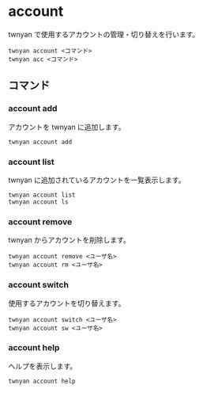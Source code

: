 # account

twnyan で使用するアカウントの管理・切り替えを行います。

```
twnyan account <コマンド>
twnyan acc <コマンド>
```

## コマンド

### account add

アカウントを twnyan に追加します。

```
twnyan account add
```

### account list

twnyan に追加されているアカウントを一覧表示します。

```
twnyan account list
twnyan account ls
```

### account remove

twnyan からアカウントを削除します。

```
twnyan account remove <ユーザ名>
twnyan account rm <ユーザ名>
```

### account switch

使用するアカウントを切り替えます。

```
twnyan account switch <ユーザ名>
twnyan account sw <ユーザ名>
```

### account help

ヘルプを表示します。

```
twnyan account help
```
